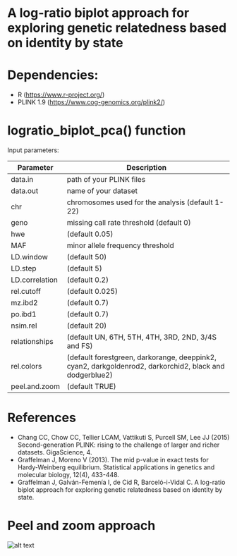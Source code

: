 # A log-ratio biplot approach for exploring genetic relatedness based on identity by state

# Dependencies:

- R (https://www.r-project.org/)
- PLINK 1.9 (https://www.cog-genomics.org/plink2/)

# logratio_biplot_pca() function

Input parameters:

| Parameter  | Description |
| ------------- | ------------- |
| data.in  | path of your PLINK files   |
| data.out  |  name of your dataset  |
| chr  | chromosomes used for the analysis (default 1-22)  |
| geno  | missing call rate threshold (default 0) |
| hwe  | (default 0.05)  |
| MAF  | minor allele frequency threshold   |
| LD.window  |  (default 50) |
| LD.step  | (default 5)  |
| LD.correlation  | (default 0.2)  |
| rel.cutoff  | (default 0.025)  |
| mz.ibd2  | (default 0.7)  |
| po.ibd1  | (default 0.7)  |
| nsim.rel | (default 20)  |
| relationships  | (default UN, 6TH, 5TH, 4TH, 3RD, 2ND, 3/4S and FS)  |
| rel.colors  | (default forestgreen, darkorange, deeppink2, cyan2, darkgoldenrod2, darkorchid2, black and dodgerblue2)  |
| peel.and.zoom  | (default TRUE) |

# References

- Chang CC, Chow CC, Tellier LCAM, Vattikuti S, Purcell SM, Lee JJ (2015) Second-generation PLINK: rising to the challenge of larger and richer datasets. GigaScience, 4.
- Graffelman J, Moreno V (2013). The mid p-value in exact tests for Hardy-Weinberg equilibrium. Statistical applications in genetics and molecular biology, 12(4), 433-448.
- Graffelman J, Galván-Femenía I, de Cid R, Barceló-i-Vidal C. A log-ratio biplot approach for exploring genetic relatedness based on identity by state. 

# Peel and zoom approach

![alt text](https://github.com/ivangalvan/logratio_biplot_pca/blob/master/plots/CEU_population_logratio_biplot_pca_peel_and_zoom.png)

